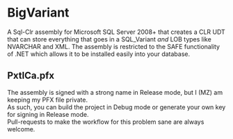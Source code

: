 # BigVariant

A Sql-Clr assembly for Microsoft SQL Server 2008+ that creates a CLR UDT that can store everything that goes in a SQL_Variant *and* LOB types like NVARCHAR and XML.
The assembly is restricted to the SAFE functionality of .NET which allows it to be installed easily into your database.

## PxtlCa.pfx

The assembly is signed with a strong name in Release mode, but I (MZ) am keeping my PFX file private.  
As such, you can build the project in Debug mode or generate your own key for signing in Release mode.  
Pull-requests to make the workflow for this problem sane are always welcome.